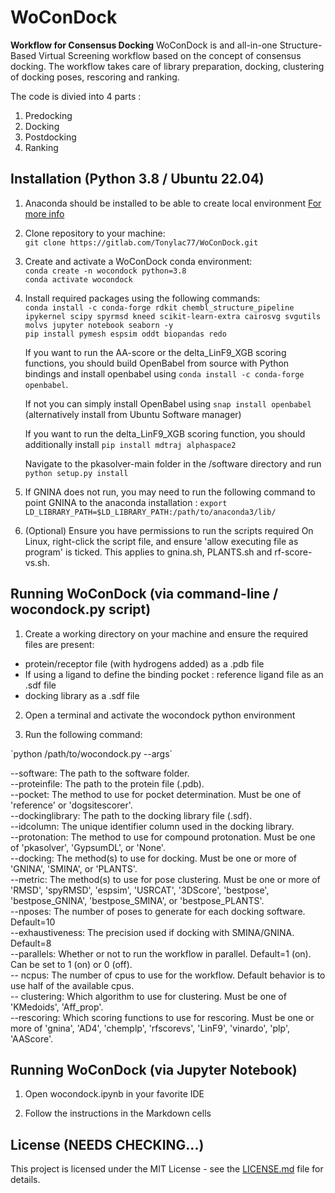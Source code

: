 # WoConDock
<!-- markdown-link-check-disable-next-line -->
**Workflow for Consensus Docking**
WoConDock is and all-in-one Structure-Based Virtual Screening workflow based on the concept of consensus docking. The workflow takes care of library preparation, docking, clustering of docking poses, rescoring and ranking.

The code is divied into 4 parts :
1. Predocking
2. Docking
3. Postdocking
4. Ranking

## Installation (Python 3.8 / Ubuntu 22.04)
<!-- markdown-link-check-disable-next-line -->

1. Anaconda should be installed to be able to create local environment [For more info](https://docs.anaconda.com/anaconda/install/index.html)

2. Clone repository to your machine:  
`git clone https://gitlab.com/Tonylac77/WoConDock.git` 

3. Create and activate a WoConDock conda environment:  
`conda create -n wocondock python=3.8`  
`conda activate wocondock`  

4. Install required packages using the following commands:  
`conda install -c conda-forge rdkit chembl_structure_pipeline ipykernel scipy spyrmsd kneed scikit-learn-extra cairosvg svgutils molvs jupyter notebook seaborn -y`  
`pip install pymesh espsim oddt biopandas redo`  

    If you want to run the AA-score or the delta_LinF9_XGB scoring functions, you should build OpenBabel from source with Python bindings and install openbabel using `conda install -c conda-forge openbabel`.  

    If not you can simply install OpenBabel using `snap install openbabel` (alternatively install from Ubuntu Software manager)  

    If you want to run the delta_LinF9_XGB scoring function, you should additionally install `pip install mdtraj alphaspace2`

    Navigate to the pkasolver-main folder in the /software directory and run `python setup.py install`  

6. If GNINA does not run, you may need to run the following command to point GNINA to the anaconda installation : `export LD_LIBRARY_PATH=$LD_LIBRARY_PATH:/path/to/anaconda3/lib/`  

5. (Optional) Ensure you have permissions to run the scripts required
On Linux, right-click the script file, and ensure 'allow executing file as program' is ticked. This applies to gnina.sh, PLANTS.sh and rf-score-vs.sh.  

## Running WoConDock (via command-line / wocondock.py script)

1. Create a working directory on your machine and ensure the required files are present:
- protein/receptor file (with hydrogens added) as a .pdb file
- If using a ligand to define the binding pocket : reference ligand file as an .sdf file
- docking library as a .sdf file

2. Open a terminal and activate the wocondock python environment

3. Run the following command:

´python /path/to/wocondock.py --args´

--software: The path to the software folder.  
--proteinfile: The path to the protein file (.pdb).  
--pocket: The method to use for pocket determination. Must be one of 'reference' or 'dogsitescorer'.  
--dockinglibrary: The path to the docking library file (.sdf).  
--idcolumn: The unique identifier column used in the docking library.  
--protonation: The method to use for compound protonation. Must be one of 'pkasolver', 'GypsumDL', or 'None'.  
--docking: The method(s) to use for docking. Must be one or more of 'GNINA', 'SMINA', or 'PLANTS'.  
--metric: The method(s) to use for pose clustering. Must be one or more of 'RMSD', 'spyRMSD', 'espsim', 'USRCAT', '3DScore', 'bestpose', 'bestpose_GNINA', 'bestpose_SMINA', or 'bestpose_PLANTS'.  
--nposes: The number of poses to generate for each docking software. Default=10  
--exhaustiveness: The precision used if docking with SMINA/GNINA. Default=8  
--parallels: Whether or not to run the workflow in parallel. Default=1 (on). Can be set to 1 (on) or 0 (off).  
-- ncpus: The number of cpus to use for the workflow. Default behavior is to use half of the available cpus.  
-- clustering: Which algorithm to use for clustering. Must be one of 'KMedoids', 'Aff_prop'.  
--rescoring: Which scoring functions to use for rescoring. Must be one or more of 'gnina', 'AD4', 'chemplp', 'rfscorevs', 'LinF9', 'vinardo', 'plp', 'AAScore'.  

## Running WoConDock (via Jupyter Notebook)

1. Open wocondock.ipynb in your favorite IDE

2. Follow the instructions in the Markdown cells


## License (NEEDS CHECKING...)
<!-- markdown-link-check-disable-next-line -->
This project is licensed under the MIT License - see the [LICENSE.md](https://gitlab.com/hibrahim21/CADD22/-/blob/main/LICENSE) file for details.



